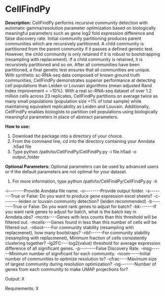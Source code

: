 # CellFindPy

**Description:** 
 CellFindPy performs recursive community detection with automatic gamma/resolution parameter optimization based on biologically meaningful parameters such as gene log2 fold expression difference and false discovery rate. Initial community partitioning produces parent communities which are recursively partitioned. A child community is partitioned from the parent community if it passes a defined genetic test. However, the child community is only retained if it is robust to bootstrapping (resampling with replacement). If a child community is retained, it is recursively partitioned and so on. After all communities have been partitioned, a final genetic test ensures that all communities are unique. With synthetic sc-RNA-seq data composed of known ground truth communities, CellFindPy demonstrates superior performance at detecting cell populations than Leiden or Louvain algorithms (mean adjusted Rand Index improvement = ~10%). With a real sc-RNA-seq dataset of over 1.2 million cells across 23 replicates, CellFindPy partitions on average twice as many small populations (population size <1% of total sample) while maintaining equivalent replicability as Leiden and Louvain. Additionally, CellFindPy enables biologists to partition cell populations using biologically meaningful parameters in place of abstract parameters.

**How to use:**
1) Download the package into a directory of your choice.
2) From the command line, cd into the directory containing your Anndata .h5ad file
3) Type python /path/to/CellFindPy/CellFindPy.py -i file.h5ad -o output_folder

**Optional Parameters:** 
Optional parameters can be used by advanced users or if the default parameters are not optimal for your dataset.
1) For more information, type python /path/to/CellFindPy/CellFindPy.py -h

-i--------Provide Anndata file name.
-o--------Provide output folder.
-s--------True or False: Do you want to produce gene expression excel sheets?
-c--------leiden or louvain community detection? (leiden recommended)
-b--------True or False: Do you want rank genes to adjust for batch?
-bk-------If you want rank genes to adjust for batch, what is the batch key in Anndata.obs?
-mcnts----Genes with less counts than this threshold will be filtered out.
-mcells---Genes found in less than this number of cells will be filtered out.
-nboot----For community stability (resampling with replacmenet), how many bootstraps?
-nbf------For community stability (resampling with replacmenet), Minimum fraction of cells consistently clustering together?
-lg2FC----log2(value) threshold for average expression difference of all significant genes.
-p--------False Discovery Rate.
-msg------Minimum number of significant for each community.
-ncom-----Initial number of communities to opitmize resolution to?
-cfrac----Maximum size of largest community during resolution optimization?
-ng-------Number of genes from each community to make UMAP projections for?

Output: X


Requirements: X
